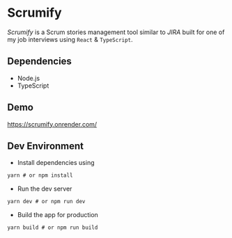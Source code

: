 # Scrumify

_Scrumify_ is a Scrum stories management tool similar to _JIRA_ built for one of my job interviews using `React` & `TypeScript`.

## Dependencies

- Node.js
- TypeScript

## Demo
https://scrumify.onrender.com/

## Dev Environment

- Install dependencies using

```md
yarn # or npm install
```

- Run the dev server

```md
yarn dev # or npm run dev
```

- Build the app for production

```md
yarn build # or npm run build
```
